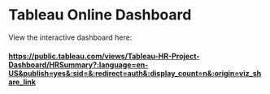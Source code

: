 # Tableau Online Dashboard

View the interactive dashboard here: 
#### https://public.tableau.com/views/Tableau-HR-Project-Dashboard/HRSummary?:language=en-US&publish=yes&:sid=&:redirect=auth&:display_count=n&:origin=viz_share_link
